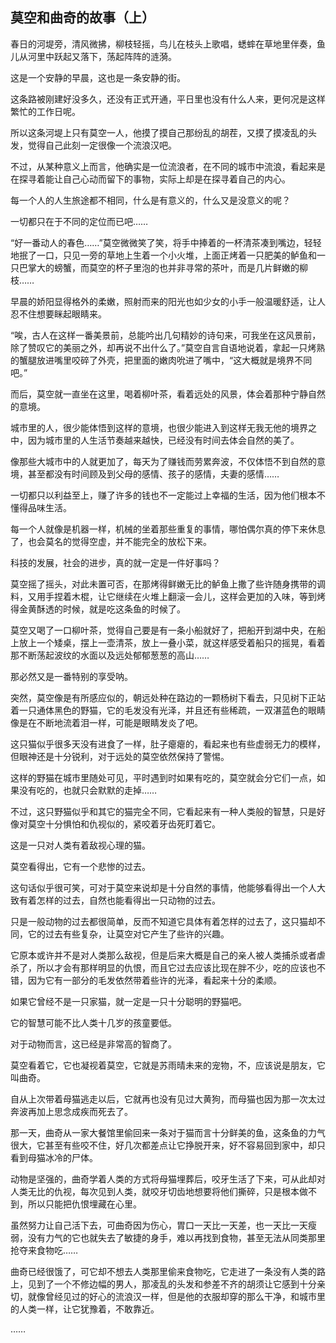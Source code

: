 ## 莫空和曲奇的故事（上）

春日的河堤旁，清风微拂，柳枝轻摇，鸟儿在枝头上歌唱，蟋蟀在草地里伴奏，鱼儿从河里中跃起又落下，荡起阵阵的涟漪。

这是一个安静的早晨，这也是一条安静的街。

这条路被刚建好没多久，还没有正式开通，平日里也没有什么人来，更何况是这样繁忙的工作日呢。

所以这条河堤上只有莫空一人，他摸了摸自己那纷乱的胡茬，又摸了摸凌乱的头发，觉得自己此刻一定很像一个流浪汉吧。

不过，从某种意义上而言，他确实是一位流浪者，在不同的城市中流浪，看起来是在探寻着能让自己心动而留下的事物，实际上却是在探寻着自己的内心。

每一个人的人生旅途都不相同，什么是有意义的，什么又是没意义的呢？

一切都只在于不同的定位而已吧……

“好一番动人的春色……”莫空微微笑了笑，将手中捧着的一杯清茶凑到嘴边，轻轻地抿了一口，只见一旁的草地上生着一个小火堆，上面正烤着一只肥美的鲈鱼和一只巴掌大的螃蟹，而莫空的杯子里泡的也并非寻常的茶叶，而是几片鲜嫩的柳枝……

早晨的娇阳显得格外的柔嫩，照射而来的阳光也如少女的小手一般温暖舒适，让人忍不住想要眯起眼睛来。

“唉，古人在这样一番美景前，总能吟出几句精妙的诗句来，可我坐在这风景前，除了赞叹它的美丽之外，却再说不出什么了。”莫空自言自语地说着，拿起一只烤熟的蟹腿放进嘴里咬碎了外壳，把里面的嫩肉吮进了嘴中，“这大概就是境界不同吧。”

而后，莫空就一直坐在这里，喝着柳叶茶，看着远处的风景，体会着那种宁静自然的意境。

城市里的人，很少能体悟到这样的意境，也很少能进入到这样无我无他的境界之中，因为城市里的人生活节奏越来越快，已经没有时间去体会自然的美了。

像那些大城市中的人就更加了，每天为了赚钱而劳累奔波，不仅体悟不到自然的意境，甚至都没有时间顾及到父母的感情、孩子的感情，夫妻的感情……

一切都只以利益至上，赚了许多的钱也不一定能过上幸福的生活，因为他们根本不懂得品味生活。

每一个人就像是机器一样，机械的坐着那些重复的事情，哪怕偶尔真的停下来休息了，也会莫名的觉得空虚，并不能完全的放松下来。

科技的发展，社会的进步，真的就一定是一件好事吗？

莫空摇了摇头，对此未置可否，在那烤得鲜嫩无比的鲈鱼上撒了些许随身携带的调料，又用手捏着木棍，让它继续在火堆上翻滚一会儿，这样会更加的入味，等到烤得金黄酥透的时候，就是吃这条鱼的时候了。

莫空又喝了一口柳叶茶，觉得自己要是有一条小船就好了，把船开到湖中央，在船上放上一个矮桌，摆上一壶清茶，放上一叠小菜，就这样感受着船只的摇晃，看着那不断荡起波纹的水面以及远处郁郁葱葱的高山……

那必然又是一番特别的享受呐。

突然，莫空像是有所感应似的，朝远处种在路边的一颗杨树下看去，只见树下正站着一只通体黑色的野猫，它的毛发没有光泽，并且还有些稀疏，一双湛蓝色的眼睛像是在不断地流着泪一样，可能是眼睛发炎了吧。

这只猫似乎很多天没有进食了一样，肚子瘪瘪的，看起来也有些虚弱无力的模样，但眼神还是十分锐利，对于远处的莫空依然保持了警惕。

这样的野猫在城市里随处可见，平时遇到时如果有吃的，莫空就会分它们一点，如果没有吃的，也就只会默默的走掉……

不过，这只野猫似乎和其它的猫完全不同，它看起来有一种人类般的智慧，只是好像对莫空十分惧怕和仇视似的，紧咬着牙齿死盯着它。

这是一只对人类有着敌视心理的猫。

莫空看得出，它有一个悲惨的过去。

这句话似乎很可笑，可对于莫空来说却是十分自然的事情，他能够看得出一个人大致有着怎样的过去，自然也能看得出一只动物的过去。

只是一般动物的过去都很简单，反而不知道它具体有着怎样的过去了，这只猫却不同，它的过去有些复杂，让莫空对它产生了些许的兴趣。

它原本或许并不是对人类那么敌视，但是后来大概是自己的亲人被人类捕杀或者虐杀了，所以才会有那样明显的仇恨，而且它过去应该比现在胖不少，吃的应该也不错，因为它有一部分的毛发依然带着些许的光泽，看起来十分的柔顺。

如果它曾经不是一只家猫，就一定是一只十分聪明的野猫吧。

它的智慧可能不比人类十几岁的孩童要低。

对于动物而言，这已经是非常高的智商了。

莫空看着它，它也凝视着莫空，它就是苏雨晴未来的宠物，不，应该说是朋友，它叫曲奇。

自从上次带着母猫逃走以后，它就再也没有见过大黄狗，而母猫也因为那一次太过奔波再加上思念成疾而死去了。

那一天，曲奇从一家大餐馆里偷回来一条对于猫而言十分鲜美的鱼，这条鱼的力气很大，它甚至有些咬不住，好几次都差点让它挣脱开来，好不容易回到家中，却只看到母猫冰冷的尸体。

动物是坚强的，曲奇学着人类的方式将母猫埋葬后，咬牙生活了下来，可从此却对人类无比的仇视，每次见到人类，就咬牙切齿地想要将他们撕碎，只是根本做不到，所以只能把仇恨埋藏在心里。

虽然努力让自己活下去，可曲奇因为伤心，胃口一天比一天差，也一天比一天瘦弱，没有力气的它也就失去了敏捷的身手，难以再找到食物，甚至无法从同类那里抢夺来食物吃……

曲奇已经很饿了，可它却不想去人类那里偷来食物吃，它走进了一条没有人类的路上，见到了一个不修边幅的男人，那凌乱的头发和参差不齐的胡须让它感到十分亲切，就像曾经见过的好心的流浪汉一样，但是他的衣服却穿的那么干净，和城市里的人类一样，让它犹豫着，不敢靠近。

……
